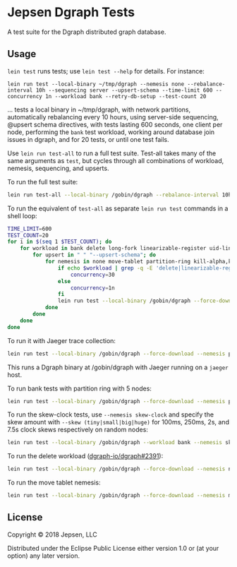# Jepsen Dgraph Tests

A test suite for the Dgraph distributed graph database.

## Usage

`lein test` runs tests; use `lein test --help` for details. For instance:

```
lein run test --local-binary ~/tmp/dgraph --nemesis none --rebalance-interval 10h --sequencing server --upsert-schema --time-limit 600 --concurrency 1n --workload bank --retry-db-setup --test-count 20
```

... tests a local binary in ~/tmp/dgraph, with network partitions, automatically rebalancing every 10 hours, using server-side sequencing, @upsert schema directives, with tests lasting 600 seconds, one client per node, performing the `bank` test workload, working around database join issues in dgraph, and for 20 tests, or until one test fails.

Use `lein run test-all` to run a full test suite. Test-all takes many of the
same arguments as `test`, but cycles through all combinations of workload,
nemesis, sequencing, and upserts.

To run the full test suite:

```sh
lein run test-all --local-binary /gobin/dgraph --rebalance-interval 10h --time-limit 600 --test-count 20 --dgraph-jaeger-collector http://jaeger:14268 --tracing http://jaeger:14268/api/traces
```

To run the equivalent of `test-all` as separate `lein run test` commands in a shell loop:
```sh
TIME_LIMIT=600
TEST_COUNT=20
for i in $(seq 1 $TEST_COUNT); do
    for workload in bank delete long-fork linearizable-register uid-linearizable-register upsert set sequential; do
        for upsert in " " "--upsert-schema"; do
            for nemesis in none move-tablet partition-ring kill-alpha,kill-zero move-tablet,partition-ring,kill-alpha,kill-zero; do
                if echo $workload | grep -q -E 'delete|linearizable-register$'; then
                    concurrency=30
                else
                    concurrency=1n
                fi
                lein run test --local-binary /gobin/dgraph --force-download --rebalance-interval 10h --workload $workload --nemesis $nemesis --time-limit $TIME_LIMIT $upsert --concurrency $concurrency
            done
        done
    done
done
```

To run it with Jaeger trace collection:

```sh
lein run test --local-binary /gobin/dgraph --force-download --nemesis partition-ring --workload bank --rebalance-interval 10h --upsert-schema --time-limit 600 --concurrency 30 --nodes "n1, n2, n3" --replicas 3 --test-count 20 --dgraph-jaeger-collector http://jaeger:14268 --tracing http://jaeger:14268/api/traces
```

This runs a Dgraph binary at /gobin/dgraph with Jaeger running on a `jaeger` host.

To run bank tests with partition ring with 5 nodes:

```sh
lein run test --local-binary /gobin/dgraph --force-download --nemesis partition-ring --workload bank --rebalance-interval 10h --upsert-schema --time-limit 600 --concurrency 30 --replicas 3 --test-count 20 --dgraph-jaeger-collector http://jaeger:14268 --tracing http://jaeger:14268/api/traces
```

To run the skew-clock tests, use `--nemesis skew-clock` and specify the skew amount with `--skew (tiny|small|big|huge)` for 100ms, 250ms, 2s, and 7.5s clock skews respectively on random nodes:

```sh
lein run test --local-binary /gobin/dgraph --workload bank --nemesis skew-clock --skew small --rebalance-interval 10h --upsert-schema --time-limit 600 --dgraph-jaeger-collector http://jaeger:14268
```

To run the delete workload ([dgraph-io/dgraph#2391](https://github.com/dgraph-io/dgraph/issues/2391#issuecomment-391442598)):

```sh
lein run test --local-binary /gobin/dgraph --force-download --nemesis none --rebalance-interval 10h --sequencing server --upsert-schema --time-limit 600 --concurrency 30 --workload delete --retry-db-setup --test-count 20 --dgraph-jaeger-collector http://jaeger:14268
```

To run the move tablet nemesis:

```sh
lein run test --local-binary /gobin/dgraph --force-download --nemesis move-tablet --rebalance-interval 10h --time-limit 600 --concurrency 1n --nemesis move-tablet --workload bank --upsert-schema --dgraph-jaeger-collector http://jaeger:14268 --tracing http://jaeger:14268/api/traces --test-count 20
```

## License

Copyright © 2018 Jepsen, LLC

Distributed under the Eclipse Public License either version 1.0 or (at
your option) any later version.
